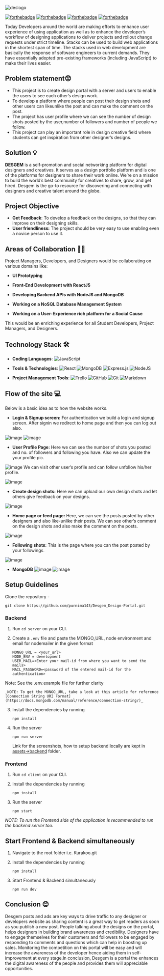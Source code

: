 ![deslogo](https://user-images.githubusercontent.com/57852378/129236354-e7a178ea-b659-4726-b62a-cddf68f56d4b.png)

[![forthebadge](https://forthebadge.com/images/badges/open-source.svg)](https://forthebadge.com)
[![forthebadge](https://forthebadge.com/images/badges/built-with-love.svg)](https://forthebadge.com)
[![forthebadge](https://forthebadge.com/images/badges/built-by-developers.svg)](https://forthebadge.com)
[![forthebadge](https://forthebadge.com/images/badges/makes-people-smile.svg)](https://forthebadge.com)

Today Developers around the world are making efforts to enhance user experience of using
application as well as to enhance the developer’s workflow of designing applications to
deliver projects and rollout change requests under strict timeline. Stacks can be used to build
web applications in the shortest span of time. The stacks used in web development are
basically the response of software engineers to current demands. They have essentially
adopted pre-existing frameworks (including JavaScript) to make their lives easier.

## Problem statement😟
- This project is to create design portal with a server and users to enable the users to see each other’s design work.
- To develop a platform where people can post their design shots and other users can likeunlike the post and can make the comment on the post.
- The project has user profile where we can see the number of design shots posted by the user,number of followers and number of people we follow.
- This project can play an important role in design creative field where students can get inspiration from other designer’s designs.

## Solution 💡
**DESGEM** is a self-promotion and social networking platform for digital designers and
creatives. It serves as a design portfolio platform and is one of the platforms for designers to
share their work online. We’re on a mission to build the world’s best community for creatives
to share, grow, and get hired. Desgem is the go-to resource for discovering and connecting
with designers and creative talent around the globe.

## Project Objective
- **Get Feedback:** To develop a feedback on the designs, so that they can improve on their designing skills.
- **User friendliness:** The project should be very easy to use enabling even a novice person to use it.

## Areas of Collaboration 👨‍🏭

Project Managers, Developers, and Designers would be collaborating on various domains like:

-   **UI Prototyping** 
    
-   **Front-End Development with ReactJS**
    
-   **Developing Backend APIs with NodeJS and MongoDB**
    
-   **Working on a NoSQL Database Management System**
    
-   **Working on a User-Experience rich platform for a Social Cause**
    

This would be an enriching experience for all Student Developers, Project Managers, and Designers.


## Technology Stack 🛠️

- **Coding Languages**: <img alt="JavaScript" src="https://img.shields.io/badge/javascript%20-%23323330.svg?&style=for-the-badge&logo=javascript&logoColor=%23F7DF1E"/>

- **Tools & Technologies**: <img alt="React" src="https://img.shields.io/badge/react%20-%2320232a.svg?&style=for-the-badge&logo=react&logoColor=%2361DAFB"/> <img alt="MongoDB" src ="https://img.shields.io/badge/MongoDB-%234ea94b.svg?&style=for-the-badge&logo=mongodb&logoColor=white"/> <img alt="Express.js" src="https://img.shields.io/badge/express.js%20-%23404d59.svg?&style=for-the-badge"/> <img alt="NodeJS" src="https://img.shields.io/badge/node.js%20-%2343853D.svg?&style=for-the-badge&logo=node.js&logoColor=white"/> 


- **Project Management Tools**: <img alt="Trello" src="https://img.shields.io/badge/Trello%20-%23026AA7.svg?&style=for-the-badge&logo=Trello&logoColor=white"/> <img alt="GitHub" src="https://img.shields.io/badge/github%20-%23121011.svg?&style=for-the-badge&logo=github&logoColor=white"/> <img alt="Git" src="https://img.shields.io/badge/git%20-%23F05033.svg?&style=for-the-badge&logo=git&logoColor=white"/> <img alt="Markdown" src="https://img.shields.io/badge/markdown-%23000000.svg?&style=for-the-badge&logo=markdown&logoColor=white"/>



## Flow of the site :computer:
Below is a basic idea as to how the website works. 

- **Login & Signup screen:** For authentication we build a login and signup screen. After signin we redirect to home page and then you can log out also.

![image](https://user-images.githubusercontent.com/57852378/129242734-4c0fe0bc-d567-4199-bc72-6a28bf117a8e.png)
![image](https://user-images.githubusercontent.com/57852378/129243156-1731b1c7-a56f-4452-ade4-7f9490465a5b.png)

- **User Profile Page:** Here we can see the number of shots you posted and no. of followers and following you have. Also we can update the your profile pic.

![image](https://user-images.githubusercontent.com/57852378/129243603-4f359e67-6d08-4acf-98b4-eba1fe171d52.png)
We can visit other user’s profile and can follow unfollow his/her profile.

![image](https://user-images.githubusercontent.com/57852378/129242062-fb8f186b-a5e5-45df-8f51-a246101700e5.png)

- **Create design shots:** Here we can upload our own design shots and let others give feedback on your designs.

![image](https://user-images.githubusercontent.com/57852378/129241946-2f27cf15-70ed-46e7-9d15-6b16ce260288.png)

- **Home page or feed page:** Here, we can see the posts posted by other designers and also like-unlike their posts. We can see other’s comment on the design shots and also make the comment on the posts.

![image](https://user-images.githubusercontent.com/57852378/129239950-9e3b9bf1-3a30-4b3d-b0f5-e2bbc0b57b21.png)

- **Following shots:** This is the page where you can the post posted by your followings.

![image](https://user-images.githubusercontent.com/57852378/129241542-1c360c3b-b9ff-4153-9fad-626152df7417.png)

- **MongoDB**
![image](https://user-images.githubusercontent.com/57852378/129243777-c2ef907a-ece2-4efc-b7aa-2fc82838b5f9.png)
![image](https://user-images.githubusercontent.com/57852378/129243834-54d6605e-e4c8-4690-a7ca-7b1685c98789.png)


## Setup Guidelines
Clone the repository -
```
git clone https://github.com/purnima143/Desgem_Design-Portal.git
```

### Backend

1. Run `cd server` on your CLI.

2. Create a `.env` file and paste the MONGO_URL, node environment and email for nodemailer in the given format

    ```
    MONGO_URL = <your_url>
    NODE_ENV = development
    USER_MAIL=<Enter your mail-id from where you want to send the mails>
    MAIL_PASSWORD=<password of the entered mail-id for the authentication>
    ```

Note: See the .env.example file for further clarity

    _NOTE: To get the MONGO_URL, take a look at this article for reference [Connection String URI Format](https://docs.mongodb.com/manual/reference/connection-string/)_

3. Install the dependencies by running
    ```
    npm install
    ```

4. Run the server
    ```
    npm run server
    ```

    Link for the screenshots, how to setup backend locally are kept in
    [assets->backend](assets/backend) folder.

### Frontend

1. Run `cd client` on your CLI.

2. Install the dependencies by running
    ```
    npm install
    ```

3. Run the server
    ```
    npm start
    ```
_NOTE: To run the Frontend side of the application is recommended to run the backend server too._

## Start Frontend & Backend simultaneously

 1. Navigate to the root folder i.e.  Kurakoo.git

 2. Install the dependencies by running

    ```
    npm install
    ```

 3. Start Frontend & Backend simultaneously

    ```
    npm run dev
    ```
## Conclusion 😊
Desgem posts and ads are key ways to drive traffic to any designer or developers website as
sharing content is a great way to get readers as soon as you publish a new post. People talking
about the designs on the portal, helps designers in building brand awareness and credibility.
Designers have to engage themselves for their customers and followers to be engaged by
responding to comments and questions which can help in boosting up sales. Monitoring the
competition on this portal will be easy and will increase the awareness of the developer hence
aiding them in self- improvement at every stage.In conclusion, Desgem is a portal the enhances
the digital awareness of the people and provides them will appreciable opportunities.
